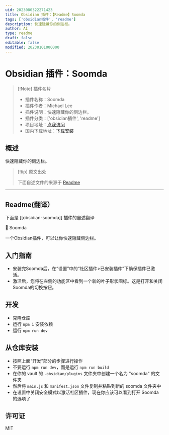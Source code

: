```yaml
---
uid: 2023080322271423
title: Obsidian 插件：【Readme】Soomda
tags: ['obsidian插件', 'readme']
description: 快速隐藏你的侧边栏。
author: AI
type: readme
draft: false
editable: false
modified: 20230101000000
---
```


# Obsidian 插件：Soomda

> [!Note] 插件名片
> - 插件名称：Soomda
> - 插件作者：Michael Lee
> - 插件说明：快速隐藏你的侧边栏。
> - 插件分类：['obsidian插件', 'readme']
> - 项目地址：[点我访问](https://github.com/michaellee/soomda)
> - 国内下载地址：[下载安装](https://pkmer.cn/products/plugin/pluginMarket/?obsidian-soomda)

## 概述

快速隐藏你的侧边栏。



> [!tip] 原文出处
> 
>下面自述文件的来源于 [Readme](https://ghproxy.net/https://raw.githubusercontent.com/michaellee/soomda/master/README.md)
> 

---

## Readme(翻译）

下面是 [[obsidian-soomda]] 插件的自述翻译


🙈 Soomda

一个Obsidian插件，可以让你快速隐藏侧边栏。

## 入门指南
- 安装完Soomda后，在“设置”中的“社区插件>已安装插件”下确保插件已激活。
- 激活后，您将在左侧的功能区中看到一个新的叶子形状图标。这是打开和关闭Soomda的切换按钮。

## 开发

- 克隆仓库
- 运行 `npm i` 安装依赖
- 运行 `npm run dev`

## 从仓库安装

- 按照上面“开发”部分的步骤进行操作
- 不要运行 `npm run dev`，而是运行 `npm run build`
- 在你的 vault 的 `.obsidian/plugins` 文件夹中创建一个名为 "soomda" 的文件夹
- 然后将 `main.js` 和 `manifest.json` 文件复制并粘贴到新的 soomda 文件夹中
- 在设置中关闭安全模式以激活社区插件，现在你应该可以看到打开 Soomda 的选项了

## 许可证

MIT



